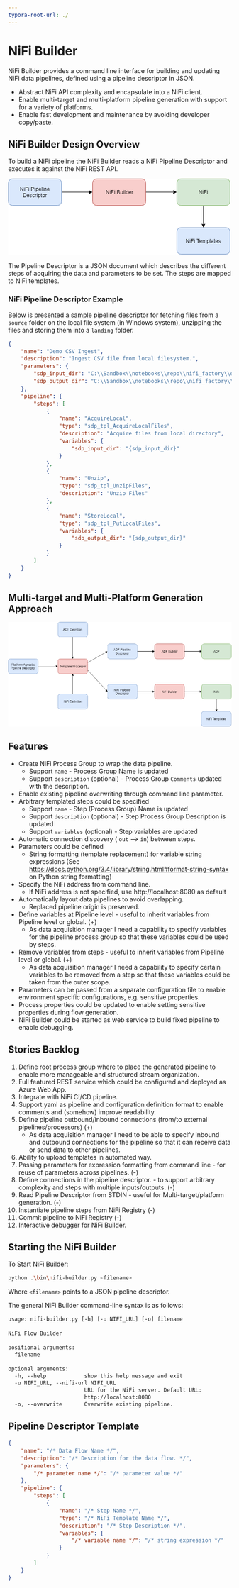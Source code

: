 ```yaml
---
typora-root-url: ./
---
```


# NiFi Builder

NiFi Builder provides a command line interface for building and updating NiFi data pipelines, defined using a pipeline descriptor in JSON.

* Abstract NiFi API complexity and encapsulate into a NiFi client.
* Enable multi-target and multi-platform pipeline generation with support for a variety of platforms.
* Enable fast development and maintenance by avoiding developer copy/paste.

## NiFi Builder Design Overview

To build a NiFi pipeline the NiFi Builder reads a NiFi Pipeline Descriptor and executes it against the NiFi REST API.

![NiFi-Builder-Drawings.drawio-NiFiBuilder](img/NiFi-Builder-Drawings.drawio-NiFiBuilder.png)

The Pipeline Descriptor is a JSON document which describes the different steps of acquiring the data and parameters to be set. The steps are mapped to NiFi templates.

### NiFi Pipeline Descriptor Example

Below is presented a sample pipeline descriptor for fetching files from a `source` folder on the local file system (in Windows system), unzipping the files and storing them into a `landing` folder.

```json
{
    "name": "Demo CSV Ingest",
    "description": "Ingest CSV file from local filesystem.",
    "parameters": {
        "sdp_input_dir": "C:\\Sandbox\\notebooks\\repo\\nifi_factory\\data\\source",
        "sdp_output_dir": "C:\\Sandbox\\notebooks\\repo\\nifi_factory\\data\\landing"
    },
    "pipeline": {
        "steps": [
            {
                "name": "AcquireLocal",
                "type": "sdp_tpl_AcquireLocalFiles",
                "description": "Acquire files from local directory",
                "variables": {
                    "sdp_input_dir": "{sdp_input_dir}"
                }
            },
            {
                "name": "Unzip",
                "type": "sdp_tpl_UnzipFiles",
                "description": "Unzip Files"
            },
            {
                "name": "StoreLocal",
                "type": "sdp_tpl_PutLocalFiles",
                "variables": {
                    "sdp_output_dir": "{sdp_output_dir}"
                }
            }
        ]
    }
}
```



## Multi-target and Multi-Platform Generation Approach

![NiFi-Builder-Drawings.drawio-IntegratedApproach](img/NiFi-Builder-Drawings.drawio-IntegratedApproach.png)

## Features

* Create NiFi Process Group to wrap the data pipeline.
  * Support `name`  - Process Group Name is updated
  * Support `description` (optional) - Process Group `Comments` updated with the description.
* Enable existing pipeline overwriting through command line parameter.
* Arbitrary templated steps could be specified
  * Support `name` - Step (Process Group) Name is updated
  * Support `description` (optional) - Step Process Group Description is updated
  * Support `variables` (optional) - Step variables are updated
* Automatic connection discovery ( `out` --> `in`) between steps.
* Parameters could be defined
  * String formatting (template replacement) for variable string expressions (See https://docs.python.org/3.4/library/string.html#format-string-syntax on Python string formatting)
* Specify the NiFi address from command line.
  * If NiFi address is not specified, use http://localhost:8080 as default
* Automatically layout data pipelines to avoid overlapping.
  * Replaced pipeline origin is preserved.
* Define variables at Pipeline level  - useful to inherit variables from Pipeline level or global. (+)
  - As data acquisition manager I need a capability to specify variables for the pipeline process group so that these variables could be used by steps.
* Remove variables from steps - useful to inherit variables from Pipeline level or global. (+)
  - As data acquisition manager I need a capability to specify certain variables to be removed from a step so that these variables could be taken from the outer scope.
* Parameters can be passed from a separate configuration file to enable environment specific configurations, e.g. sensitive properties.
* Process properties could be updated to enable setting sensitive properties during flow generation.
* NiFi Builder could be started as web service to build fixed pipeline to enable debugging.

## Stories Backlog

1. Define root process group where to place the generated pipeline to enable more manageable and structured stream organization.
2. Full featured REST service which could be configured and deployed as Azure Web App.
3. Integrate with NiFi CI/CD pipeline.
4. Support yaml as pipeline and configuration definition format to enable comments and (somehow) improve readability.
5. Define pipeline outbound/inbound connections (from/to external pipelines/processors) (+)
   - As data acquisition manager I need to be able to specify inbound and outbound connections for the pipeline so that it can receive data or send data to other pipelines.
6. Ability to upload templates in automated way.
7. Passing parameters for expression formatting from command line - for reuse of parameters across pipelines. (-)
8. Define connections in the pipeline descriptor. - to support arbitrary complexity and steps with multiple inputs/outputs.  (-)
9. Read Pipeline Descriptor from STDIN - useful for Multi-target/platform generation. (-)
10. Instantiate pipeline steps from NiFi Registry (-)
11. Commit pipeline to NiFi Registry (-)
12. Interactive debugger for NiFi Builder.

## Starting the NiFi Builder

To Start NiFi Builder:

```bash
python .\bin\nifi-builder.py <filename>
```

Where `<filename>` points to a JSON pipeline descriptor.

The general NiFi Builder command-line syntax is as follows:

```
usage: nifi-builder.py [-h] [-u NIFI_URL] [-o] filename

NiFi Flow Builder

positional arguments:
  filename

optional arguments:
  -h, --help            show this help message and exit
  -u NIFI_URL, --nifi-url NIFI_URL
                        URL for the NiFi server. Default URL:
                        http://localhost:8080
  -o, --overwrite       Overwrite existing pipeline.
```





## Pipeline Descriptor Template



```json
{
    "name": "/* Data Flow Name */",
    "description": "/* Description for the data flow. */",
    "parameters": {
        "/* parameter name */": "/* parameter value */"
    },
    "pipeline": {
        "steps": [
            {
                "name": "/* Step Name */",
                "type": "/* NiFi Template Name */",
                "description": "/* Step Description */",
                "variables": {
                    "/* variable name */": "/* string expression */"
                }
            }
        ]
    }
}
```

